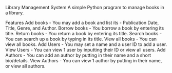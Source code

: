 Library Management System A simple Python program to manage books in a library.

Features Add books - You may add a book and list its - Publication Date, Title, Genre, and Author.
Borrow books - You borrow a book by entering its title.
Return books - You return a book by entering its title.
Search books - You can search up a book by typing in its title.
View all books - You can view all books.
Add Users - You may set a name and a user ID to add a user.
View Users - You can view 1 user by inputting their ID or view all users.
Add Authors - You can add an author by putting in their name and a short bio/details.
View Authors - You can view 1 author by putting in their name, or view all authors.
